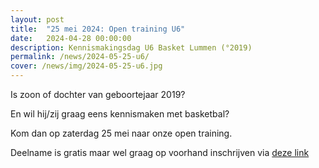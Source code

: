 ```yaml
---
layout: post
title:  "25 mei 2024: Open training U6"
date:   2024-04-28 00:00:00
description: Kennismakingsdag U6 Basket Lummen (°2019)
permalink: /news/2024-05-25-u6/
cover: /news/img/2024-05-25-u6.jpg
---
```


Is zoon of dochter van geboortejaar 2019?

En wil hij/zij graag eens kennismaken met basketbal?

Kom dan op zaterdag 25 mei naar onze open training.

Deelname is gratis maar wel graag op voorhand inschrijven via [deze link](https://docs.google.com/forms/d/e/1FAIpQLSf2DH6vbtBq-cUNP7b-27NJVrxmVxBACu0PxW56JiHP5p1tgg/viewform)